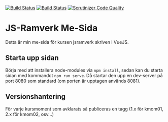 [![Build Status](https://travis-ci.org/SpaceLenore/jsramverk-me-vue.svg?branch=master)](https://travis-ci.org/SpaceLenore/jsramverk-me-vue)
[![Build Status](https://scrutinizer-ci.com/g/SpaceLenore/jsramverk-me-vue/badges/build.png?b=master)](https://scrutinizer-ci.com/g/SpaceLenore/jsramverk-me-vue/build-status/master)
[![Scrutinizer Code Quality](https://scrutinizer-ci.com/g/SpaceLenore/jsramverk-me-vue/badges/quality-score.png?b=master)](https://scrutinizer-ci.com/g/SpaceLenore/jsramverk-me-vue/?branch=master)

# JS-Ramverk Me-Sida

Detta är min me-sida för kursen jsramverk skriven i VueJS.

## Starta upp sidan
Börja med att installera node-modules via `npm install`, sedan kan du starta sidan med kommandot `npm run serve`.
Då startar den upp en dev-server på port 8080 som standard (om porten är upptagen används 8081).

## Versionshantering
För varje kursmoment som avklarats så publiceras en tagg (1.x för kmom01, 2.x för kmom02, osv...)